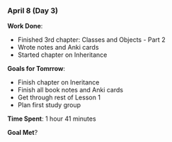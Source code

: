 ### April 8 (Day 3)

**Work Done**: 
- Finished 3rd chapter: Classes and Objects - Part 2
- Wrote notes and Anki cards
- Started chapter on Inheritance

**Goals for Tomrrow**:
- Finish chapter on Ineritance
- Finish all book notes and Anki cards
- Get through rest of Lesson 1
- Plan first study group

**Time Spent**: 1 hour 41 minutes

**Goal Met**? 
